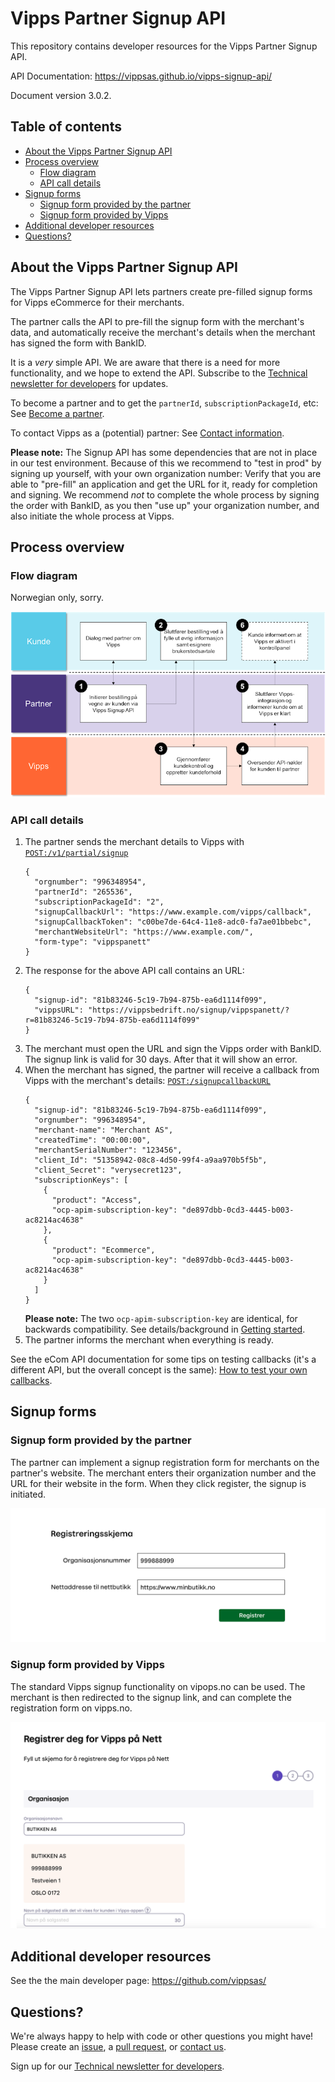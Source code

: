 # Vipps Partner Signup API

This repository contains developer resources for the Vipps Partner Signup API.

API Documentation: https://vippsas.github.io/vipps-signup-api/

Document version 3.0.2.

## Table of contents

* [About the Vipps Partner Signup API](#about-the-vipps-partner-signup-api)
* [Process overview](#process-overview)
  + [Flow diagram](#flow-diagram)
  + [API call details](#api-call-details)
* [Signup forms](#signup-forms)
  + [Signup form provided by the partner](#signup-form-provided-by-the-partner)
  + [Signup form provided by Vipps](#signup-form-provided-by-vipps)
* [Additional developer resources](#additional-developer-resources)
* [Questions?](#questions-)

## About the Vipps Partner Signup API

The Vipps Partner Signup API lets partners create pre-filled signup forms for Vipps
eCommerce for their merchants.

The partner calls the API to pre-fill the signup form with the merchant's data,
and automatically receive the merchant's details when the merchant has signed
the form with BankID.

It is a _very_ simple API. We are aware that there is a need for more functionality,
and we hope to extend the API. Subscribe to the
[Technical newsletter for developers](https://github.com/vippsas/vipps-developers/tree/master/newsletters)
for updates.

To become a partner and to get the `partnerId`, `subscriptionPackageId`, etc: See
[Become a partner](https://vipps.no/developer/bli-partner/).

To contact Vipps as a (potential) partner: See
[Contact information](https://github.com/vippsas/vipps-developers/blob/master/contact.md).

**Please note:** The Signup API has some dependencies that are not in place
in our test environment. Because of this we recommend to "test in prod" by
signing up yourself, with your own organization number: Verify that you are
able to "pre-fill" an application and get the URL for it, ready for completion
and signing. We recommend _not_ to complete the whole process by signing the
order with BankID, as you then "use up" your organization number, and also
initiate the whole process at Vipps.

## Process overview

### Flow diagram

Norwegian only, sorry.

![Signup flow](images/vipps_signup_via_partner.png)

### API call details

1. The partner sends the merchant details to Vipps with
   [`POST:/v1/partial/signup`](https://vippsas.github.io/vipps-signup-api/#/Signup/partialSignup)
   ```
   {
     "orgnumber": "996348954",
     "partnerId": "265536",
     "subscriptionPackageId": "2",
     "signupCallbackUrl": "https://www.example.com/vipps/callback",
     "signupCallbackToken": "c00be7de-64c4-11e8-adc0-fa7ae01bbebc",
     "merchantWebsiteUrl": "https://www.example.com/",
     "form-type": "vippspanett"
   }
   ```
2. The response for the above API call contains an URL:
   ```
   {
     "signup-id": "81b83246-5c19-7b94-875b-ea6d1114f099",
     "vippsURL": "https://vippsbedrift.no/signup/vippspanett/?r=81b83246-5c19-7b94-875b-ea6d1114f099"
   }   
   ```
3. The merchant must open the URL and sign the Vipps order with BankID.
   The signup link is valid for 30 days. After that it will show an error.
4. When the merchant has signed, the partner will receive a callback from
   Vipps with the merchant's details:
   [`POST:/signupcallbackURL`](https://vippsas.github.io/vipps-signup-api/#/Signup%20Callback/callback)
   ```
   {
     "signup-id": "81b83246-5c19-7b94-875b-ea6d1114f099",
     "orgnumber": "996348954",
     "merchant-name": "Merchant AS",
     "createdTime": "00:00:00",
     "merchantSerialNumber": "123456",
     "client_Id": "51358942-08c8-4d50-99f4-a9aa970b5f5b",
     "client_Secret": "verysecret123",
     "subscriptionKeys": [
       {
         "product": "Access",
         "ocp-apim-subscription-key": "de897dbb-0cd3-4445-b003-ac8214ac4638"
       },
       {
         "product": "Ecommerce",
         "ocp-apim-subscription-key": "de897dbb-0cd3-4445-b003-ac8214ac4638"
       }
     ]
   }   
   ```
   **Please note:** The two `ocp-apim-subscription-key` are identical, for
   backwards compatibility. See details/background in
   [Getting started](https://github.com/vippsas/vipps-developers/blob/master/vipps-getting-started.md#api-products).
5. The partner informs the merchant when everything is ready.

See the eCom API documentation for some tips on testing callbacks (it's a different API, but the overall concept is the same):
[How to test your own callbacks](https://github.com/vippsas/vipps-ecom-api/blob/master/vipps-ecom-api.md#how-to-test-your-own-callbacks).

## Signup forms

### Signup form provided by the partner

The partner can implement a signup registration form for merchants on the
partner's website. The merchant enters their organization number and the URL
for their website in the form. When they click register, the signup is initiated.

![Vipps signup registration](images/vipps-signup-registration.png)

### Signup form provided by Vipps

The standard Vipps signup functionality on vipops.no can be used.
The merchant is then redirected to the signup link, and can complete the
registration form on vipps.no.

![Vipps signup registration form](images/vipps-signup-registration-form.png)

## Additional developer resources

See the the main developer page: https://github.com/vippsas/

## Questions?

We're always happy to help with code or other questions you might have!
Please create an [issue](https://github.com/vippsas/vipps-signup-api/issues),
a [pull request](https://github.com/vippsas/vipps-signup-api/pulls),
or [contact us](https://github.com/vippsas/vipps-developers/blob/master/contact.md).

Sign up for our [Technical newsletter for developers](https://github.com/vippsas/vipps-developers/tree/master/newsletters).
